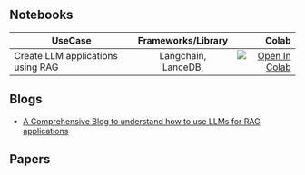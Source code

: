 
## Notebooks

| UseCase   |      Frameworks/Library      |  Colab |
|----------|:-------------:|------:|
| Create LLM applications using RAG| Langchain, LanceDB, |  [![Open In Colab](https://colab.research.google.com/assets/colab-badge.svg)](https://colab.research.google.com/drive/1YsOfovVdNPBwCDMWHvLfOaNtqXn4qXTs?usp=sharing) |


## Blogs

- [A Comprehensive Blog to understand how to use LLMs for RAG applications](https://vipul-maheshwari.github.io/2024/02/14/rag-application-with-langchain)

## Papers
